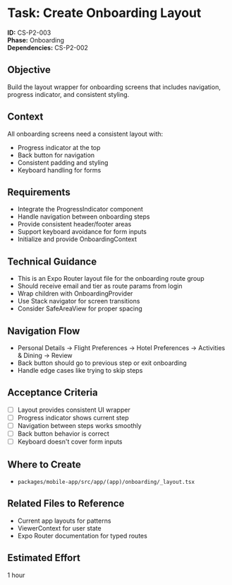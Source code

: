 # Task: Create Onboarding Layout

**ID:** CS-P2-003  
**Phase:** Onboarding  
**Dependencies:** CS-P2-002

## Objective
Build the layout wrapper for onboarding screens that includes navigation, progress indicator, and consistent styling.

## Context
All onboarding screens need a consistent layout with:
- Progress indicator at the top
- Back button for navigation
- Consistent padding and styling
- Keyboard handling for forms

## Requirements
- Integrate the ProgressIndicator component
- Handle navigation between onboarding steps
- Provide consistent header/footer areas
- Support keyboard avoidance for form inputs
- Initialize and provide OnboardingContext

## Technical Guidance
- This is an Expo Router layout file for the onboarding route group
- Should receive email and tier as route params from login
- Wrap children with OnboardingProvider
- Use Stack navigator for screen transitions
- Consider SafeAreaView for proper spacing

## Navigation Flow
- Personal Details → Flight Preferences → Hotel Preferences → Activities & Dining → Review
- Back button should go to previous step or exit onboarding
- Handle edge cases like trying to skip steps

## Acceptance Criteria
- [ ] Layout provides consistent UI wrapper
- [ ] Progress indicator shows current step
- [ ] Navigation between steps works smoothly
- [ ] Back button behavior is correct
- [ ] Keyboard doesn't cover form inputs

## Where to Create
- `packages/mobile-app/src/app/(app)/onboarding/_layout.tsx`

## Related Files to Reference
- Current app layouts for patterns
- ViewerContext for user state
- Expo Router documentation for typed routes

## Estimated Effort
1 hour